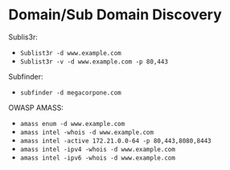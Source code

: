 # Domain/Sub Domain Discovery

Sublis3r:

- `Sublist3r -d www.example.com`
- `Sublist3r -v -d www.example.com -p 80,443`

Subfinder: 
- `subfinder -d megacorpone.com`

OWASP AMASS: 

- `amass enum -d www.example.com`
- `amass intel -whois -d www.example.com`
- `amass intel -active 172.21.0.0-64 -p 80,443,8080,8443`
- `amass intel -ipv4 -whois -d www.example.com`
- `amass intel -ipv6 -whois -d www.example.com`